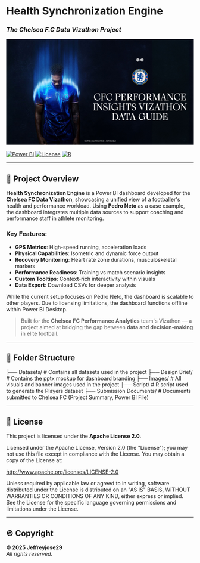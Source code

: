 # Health Synchronization Engine  
### _The Chelsea F.C Data Vizathon Project_

![Dashboard Banner](Images/Other/ProjectCover.png)

[![Power BI](https://img.shields.io/badge/Power%20BI-Visualization-yellow?logo=powerbi&logoColor=white)](https://powerbi.microsoft.com/)
[![License](https://img.shields.io/badge/License-Apache%202.0-blue.svg)](https://www.apache.org/licenses/LICENSE-2.0)
[![R](https://img.shields.io/badge/Built%20With-R-276DC3?logo=r&logoColor=white)](https://www.r-project.org/)

---

## 🧠 Project Overview

**Health Synchronization Engine** is a Power BI dashboard developed for the **Chelsea FC Data Vizathon**, showcasing a unified view of a footballer's health and performance workload. Using **Pedro Neto** as a case example, the dashboard integrates multiple data sources to support coaching and performance staff in athlete monitoring.

### Key Features:
- **GPS Metrics**: High-speed running, acceleration loads  
- **Physical Capabilities**: Isometric and dynamic force output  
- **Recovery Monitoring**: Heart rate zone durations, musculoskeletal markers  
- **Performance Readiness**: Training vs match scenario insights  
- **Custom Tooltips**: Context-rich interactivity within visuals  
- **Data Export**: Download CSVs for deeper analysis

While the current setup focuses on Pedro Neto, the dashboard is scalable to other players. Due to licensing limitations, the dashboard functions offline within Power BI Desktop.

> Built for the **Chelsea FC Performance Analytics** team's Vizathon — a project aimed at bridging the gap between **data and decision-making** in elite football.

---

## 📁 Folder Structure

├── Datasets/ # Contains all datasets used in the project ├── Design Brief/ # Contains the pptx mockup for dashboard branding ├── Images/ # All visuals and banner images used in the project ├── Script/ # R script used to generate the Players dataset ├── Submission Documents/ # Documents submitted to Chelsea FC (Project Summary, Power BI File)


---

## 📜 License

This project is licensed under the **Apache License 2.0**.

Licensed under the Apache License, Version 2.0 (the "License"); you may not use this file except in compliance with the License. You may obtain a copy of the License at:

http://www.apache.org/licenses/LICENSE-2.0

Unless required by applicable law or agreed to in writing, software distributed under the License is distributed on an "AS IS" BASIS, WITHOUT WARRANTIES OR CONDITIONS OF ANY KIND, either express or implied. See the License for the specific language governing permissions and limitations under the License.


---

## © Copyright

**© 2025 Jeffreyjose29**  
_All rights reserved._

